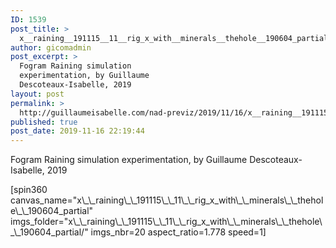 ```yaml
---
ID: 1539
post_title: >
  x__raining__191115__11__rig_x_with__minerals__thehole__190604_partial
author: gicomadmin
post_excerpt: >
  Fogram Raining simulation
  experimentation, by Guillaume
  Descoteaux-Isabelle, 2019
layout: post
permalink: >
  http://guillaumeisabelle.com/nad-previz/2019/11/16/x__raining__191115__11__rig_x_with__minerals__thehole__190604_partial/
published: true
post_date: 2019-11-16 22:19:44
---
```

<!-- wp:paragraph -->

Fogram Raining simulation experimentation, by Guillaume Descoteaux-Isabelle, 2019

<!-- /wp:paragraph -->

<!-- wp:shortcode --> [spin360 canvas_name="x\_\_raining\_\_191115\_\_11\_\_rig_x_with\_\_minerals\_\_thehole\_\_190604_partial" imgs_folder="x\_\_raining\_\_191115\_\_11\_\_rig_x_with\_\_minerals\_\_thehole\_\_190604_partial/" imgs_nbr=20 aspect_ratio=1.778 speed=1] 

<!-- /wp:shortcode -->

<!-- wp:block {"ref":971} /-->